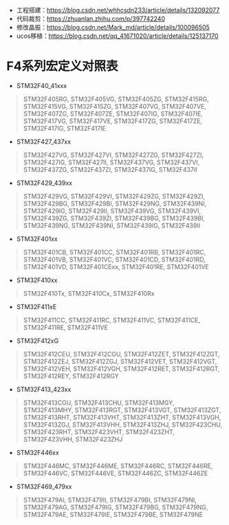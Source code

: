 - 工程搭建：https://blog.csdn.net/whhcsdn233/article/details/132092077
- 代码裁剪：https://zhuanlan.zhihu.com/p/397742240
- 修改晶振：https://blog.csdn.net/Mark_md/article/details/100096505
- ucos移植：https://blog.csdn.net/qq_41671020/article/details/125137170

# F4系列宏定义对照表
- STM32F40_41xxx
>STM32F405RG, STM32F405VG, STM32F405ZG, STM32F415RG, STM32F415VG, STM32F415ZG, STM32F407VG, STM32F407VE, STM32F407ZG, STM32F407ZE, STM32F407IG, STM32F407IE, STM32F417VG, STM32F417VE, STM32F417ZG, STM32F417ZE, STM32F417IG, STM32F417IE
- STM32F427_437xx
>STM32F427VG, STM32F427VI, STM32F427ZG, STM32F427ZI, STM32F427IG, STM32F427II, STM32F437VG, STM32F437VI, STM32F437ZG, STM32F437ZI, STM32F437IG, STM32F437II
- STM32F429_439xx
>STM32F429VG, STM32F429VI, STM32F429ZG, STM32F429ZI, STM32F429BG, STM32F429BI, STM32F429NG, STM32F439NI, STM32F429IG, STM32F429II, STM32F439VG, STM32F439VI, STM32F439ZG, STM32F439ZI, STM32F439BG, STM32F439BI, STM32F439NG, STM32F439NI, STM32F439IG, STM32F439II
- STM32F401xx
>STM32F401CB, STM32F401CC,  STM32F401RB, STM32F401RC, STM32F401VB, STM32F401VC, STM32F401CD, STM32F401RD, STM32F401VD, STM32F401CExx, STM32F401RE, STM32F401VE
- STM32F410xx
>STM32F410Tx, STM32F410Cx, STM32F410Rx
- STM32F411xE
>STM32F411CC, STM32F411RC, STM32F411VC, STM32F411CE, STM32F411RE,
STM32F411VE
- STM32F412xG
>STM32F412CEU, STM32F412CGU, STM32F412ZET, STM32F412ZGT, STM32F412ZEJ, STM32F412ZGJ, STM32F412VET, STM32F412VGT, STM32F412VEH, STM32F412VGH, STM32F412RET, STM32F412RGT, STM32F412REY, STM32F412RGY
- STM32F413_423xx
>STM32F413CGU, STM32F413CHU, STM32F413MGY, STM32F413MHY, STM32F413RGT, STM32F413VGT, STM32F413ZGT, STM32F413RHT, STM32F413VHT, STM32F413ZHT, STM32F413VGH, STM32F413ZGJ, STM32F413VHH, STM32F413ZHJ, STM32F423CHU, STM32F423RHT, STM32F423VHT, STM32F423ZHT, STM32F423VHH, STM32F423ZHJ
- STM32F446xx
>STM32F446MC, STM32F446ME, STM32F446RC, STM32F446RE, STM32F446VC, STM32F446VE, STM32F446ZC, STM32F446ZE
- STM32F469_479xx
>STM32F479AI, STM32F479II, STM32F479BI, STM32F479NI, STM32F479AG, STM32F479IG, STM32F479BG, STM32F479NG, STM32F479AE, STM32F479IE, STM32F479BE, STM32F479NE